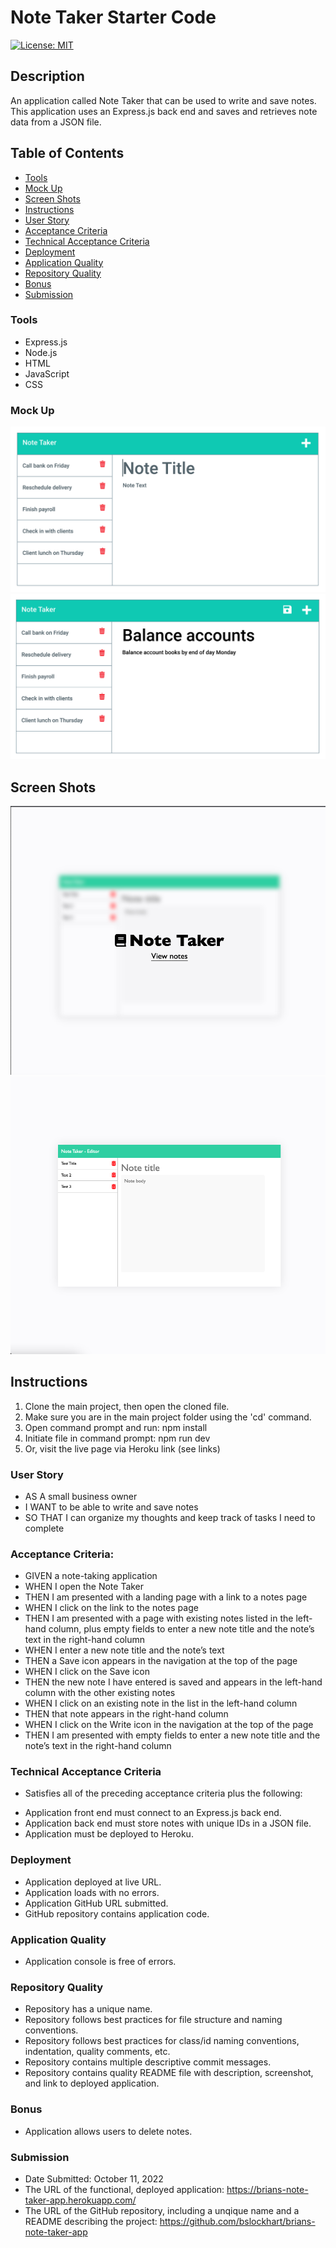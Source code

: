 # Note Taker Starter Code

[![License: MIT](https://img.shields.io/badge/License-MIT-yellow.svg)](https://opensource.org/licenses/MIT)

## Description
An application called Note Taker that can be used to write and save notes. This application uses an Express.js back end and saves and retrieves note data from a JSON file.

## Table of Contents
* [Tools](#tools)
* [Mock Up](#Mock-Up)
* [Screen Shots](#Screen-Shots)
* [Instructions](#Instructions)
* [User Story](#User-Story)
* [Acceptance Criteria](#Acceptance-Criteria)
* [Technical Acceptance Criteria](#Technical-Acceptance-Criteria)
* [Deployment](#Deployment)
* [Application Quality](#Application-Quality)
* [Repository Quality](#Repository-Quality)
* [Bonus](#Bonus)
* [Submission](#Submission)

### Tools
- Express.js
- Node.js
- HTML
- JavaScript
- CSS

### Mock Up
![Team Generator HTML Webpage Screenshot](./assets/images/11-express-homework-demo-01.png)
![Team Generator HTML Webpage Screenshot](./assets/images/11-express-homework-demo-02.png)

## Screen Shots
![Application Screenshot 1](./assets/images/Screen-shot-1.png)
![Application Screenshot 2](./assets/images/Screen-shot-2.png)

## Instructions
1. Clone the main project, then open the cloned file.
2. Make sure you are in the main project folder using the 'cd' command.
3. Open command prompt and run: npm install
4. Initiate file in command prompt: npm run dev
5. Or, visit the live page via Heroku link (see links)

### User Story
* AS A small business owner
* I WANT to be able to write and save notes
* SO THAT I can organize my thoughts and keep track of tasks I need to complete

### Acceptance Criteria:
* GIVEN a note-taking application
* WHEN I open the Note Taker
* THEN I am presented with a landing page with a link to a notes page
* WHEN I click on the link to the notes page
* THEN I am presented with a page with existing notes listed in the left-hand column, plus empty fields to enter a new note title and the note’s text in the right-hand column
* WHEN I enter a new note title and the note’s text
* THEN a Save icon appears in the navigation at the top of the page
* WHEN I click on the Save icon
* THEN the new note I have entered is saved and appears in the left-hand column with the other existing notes
* WHEN I click on an existing note in the list in the left-hand column
* THEN that note appears in the right-hand column
* WHEN I click on the Write icon in the navigation at the top of the page
* THEN I am presented with empty fields to enter a new note title and the note’s text in the right-hand column

### Technical Acceptance Criteria
* Satisfies all of the preceding acceptance criteria plus the following:
- Application front end must connect to an Express.js back end.
- Application back end must store notes with unique IDs in a JSON file.
- Application must be deployed to Heroku.

### Deployment
* Application deployed at live URL.
* Application loads with no errors.
* Application GitHub URL submitted.
* GitHub repository contains application code.

### Application Quality
* Application console is free of errors.

### Repository Quality
* Repository has a unique name.
* Repository follows best practices for file structure and naming conventions.
* Repository follows best practices for class/id naming conventions, indentation, quality comments, etc.
* Repository contains multiple descriptive commit messages.
* Repository contains quality README file with description, screenshot, and link to deployed application.

### Bonus
* Application allows users to delete notes.

### Submission
* Date Submitted: October 11, 2022
* The URL of the functional, deployed application: https://brians-note-taker-app.herokuapp.com/
* The URL of the GitHub repository, including a unqique name and a README describing the project: https://github.com/bslockhart/brians-note-taker-app